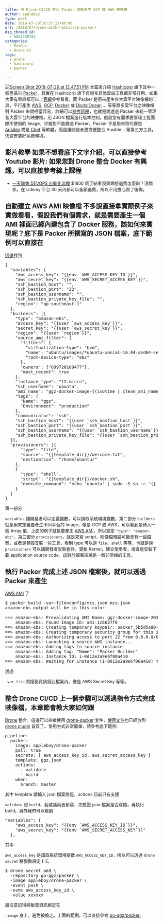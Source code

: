 ```yaml
---
title: 用 Drone CI/CD 整合 Packer 自動產生 GCP 或 AWS 映像檔
author: appleboy
type: post
date: 2018-07-29T10:57:21+00:00
url: /2018/07/drone-with-hashicorp-packer/
dsq_thread_id:
  - 6823588785
categories:
  - DevOps
  - Drone CI
tags:
  - drone
  - hashicorp
  - packer

---
```

[<img src="https://i1.wp.com/farm1.staticflickr.com/856/43657047222_387563a137_z.jpg?w=840&#038;ssl=1" alt="Screen Shot 2018-07-29 at 12.47.51 PM" data-recalc-dims="1" />][1] 本篇來介紹 [Hashicorp][2] 旗下其中一個產品叫 [Packer][3]，其實在 Hashicorp 旗下有很多其他雲端工具都非常好用，如果大家有興趣都可以上[官網][2]參考看看。而 Packer 是用來產生各大雲平台映像檔的工具，平行產生 [AWS][4], [GCP][5], [Docker][6] 或 [DigitalOcean][7] ... 等等眾多雲平台之映像檔對 Packer 來說相當容易，詳細可以[參考這邊][8]，也就是說透過 Packer 來統一管理各大雲平台的映像檔，用 JSON 檔案進行版本控制。假設您有需求要管理工程團隊所使用的 Image，你絕對不能錯過 Packer。Packer 不是用來取代像是 [Ansible][9] 或是 [Chef][10] 等軟體，而是讓開發者更方便整合 Ansible .. 等第三方工具，快速安裝好系統環境。 <!--more-->

## 影片教學 如果不想看底下文字介紹，可以直接參考 Youtube 影片: 如果您對 Drone 整合 Docker 有興趣，可以直接參考線上課程 

  * [一天學會 DEVOPS 自動化流程][11] $1800 買了結果沒興趣想退費怎麼辦？沒關係，在 Udemy 平台 30 天內都可以全額退費，所以不用擔心買了後悔。 

## 自動建立 AWS AMI 映像檔 不多說直接拿實際例子來實做看看，假設我們有個需求，就是需要產生一個 AMI 裡面已經內建包含了 Docker 服務，該如何來實現呢？底下是 Packer 所撰寫的 JSON 檔案，底下範例可以直接在

[這邊][12]找到 

<pre class="brush: plain; title: ; notranslate" title="">{
  "variables": {
    "aws_access_key": "{{env `AWS_ACCESS_KEY_ID`}}",
    "aws_secret_key": "{{env `AWS_SECRET_ACCESS_KEY`}}",
    "ssh_bastion_host": "",
    "ssh_bastion_port": "22",
    "ssh_bastion_username": "",
    "ssh_bastion_private_key_file": "",
    "region": "ap-southeast-1"
  },
  "builders": [{
    "type": "amazon-ebs",
    "access_key": "{{user `aws_access_key`}}",
    "secret_key": "{{user `aws_secret_key`}}",
    "region": "{{user `region`}}",
    "source_ami_filter": {
      "filters": {
        "virtualization-type": "hvm",
        "name": "ubuntu/images/*ubuntu-xenial-16.04-amd64-server-*",
        "root-device-type": "ebs"
      },
      "owners": ["099720109477"],
      "most_recent": true
    },
    "instance_type": "t2.micro",
    "ssh_username": "ubuntu",
    "ami_name": "ggz-docker-image-{{isotime | clean_ami_name}}",
    "tags": {
      "Name": "ggz",
      "Environment": "production"
    },
    "communicator": "ssh",
    "ssh_bastion_host": "{{user `ssh_bastion_host`}}",
    "ssh_bastion_port": "{{user `ssh_bastion_port`}}",
    "ssh_bastion_username": "{{user `ssh_bastion_username`}}",
    "ssh_bastion_private_key_file": "{{user `ssh_bastion_private_key_file`}}"
  }],
  "provisioners": [{
      "type": "file",
      "source": "{{template_dir}}/welcome.txt",
      "destination": "/home/ubuntu/"
    },
    {
      "type": "shell",
      "script": "{{template_dir}}/docker.sh",
      "execute_command": "echo 'ubuntu' | sudo -S sh -c '{{ .Vars }} {{ .Path }}'"
    }
  ]
}
</pre> 第一部分 

`variables` 讓開發者可以定義變數，可以讀取系統環境變數，第二部分 `builders` 就是用來定義要產生不同平台的 Image，像是 GCP 或 AWS，可以看到是傳入一個 Array 值，上面的例子就是要產生 [AWS AMI][13]，所以設定 `"type": "amazon-ebs"`，第三部分 `provisioners`，就是來寫 script，映像檔預設可能會有一些檔案，或者是預設安裝一些工具，看到 type 可以是 `file`、`shell` 等等，也就是說 `provisioners` 可以讓開發者安裝套件，更新 Kernel，建立使用者，或者是安裝下載 application source code。這對於部署來說是一個非常棒的工具。 

## 執行 Packer 完成上述 JSON 檔案後，就可以透過 Packer 來產生 

[AWS AMI][13] 了 

<pre class="brush: plain; title: ; notranslate" title="">$ packer build -var-file=config/mcs.json mcs.json
amazon-ebs output will be in this color.

==> amazon-ebs: Prevalidating AMI Name: ggz-docker-image-2018-07-29T06-11-12Z
    amazon-ebs: Found Image ID: ami-1c6627f6
==> amazon-ebs: Creating temporary keypair: packer_5b5d5a80-c1e2-e266-e0b8-bc7c6e63dba3
==> amazon-ebs: Creating temporary security group for this instance: packer_5b5d5a82-5d1f-c702-18f4-992ac37e885a
==> amazon-ebs: Authorizing access to port 22 from 0.0.0.0/0 in the temporary security group...
==> amazon-ebs: Launching a source AWS instance...
==> amazon-ebs: Adding tags to source instance
    amazon-ebs: Adding tag: "Name": "Packer Builder"
    amazon-ebs: Instance ID: i-0d12e2a9e6f00a410
==> amazon-ebs: Waiting for instance (i-0d12e2a9e6f00a410) to become ready...
</pre> 透過 

`-var-file` 將隱秘資訊寫到檔案內，像是 AWS Secret Key 等等。 

## 整合 Drone CI/CD 上一個步驟可以透過指令方式完成映像檔，本章節會教大家如何跟 

[Drone][14] 整合，這邊可以直接使用 [drone-packer][15] 套件，[使用文件][16]也已經放到 [drone plugin][17] 首頁了。使用方式非常簡單，請參考底下範例: 

<pre class="brush: plain; title: ; notranslate" title="">pipeline:
  packer:
    image: appleboy/drone-packer
    pull: true
    secrets: [ aws_access_key_id, aws_secret_access_key ]
    template: ggz.json
    actions:
      - validate
      - build
    when:
      branch: master
</pre> 其中 template 請輸入 json 檔案路徑，actions 目前只有支援 

`validate` 跟 `build`，我建議兩者都寫，先驗證 json 檔案是否寫錯，再執行 build。另外我們可以看到 

<pre class="brush: plain; title: ; notranslate" title="">"variables": {
    "aws_access_key": "{{env `AWS_ACCESS_KEY_ID`}}",
    "aws_secret_key": "{{env `AWS_SECRET_ACCESS_KEY`}}"
  },
</pre> 其中 

`aws_access_key` 是讀取系統環境變數 `AWS_ACCESS_KEY_ID`，所以可以透過 `drone secret` 將變數設定上去 

<pre class="brush: plain; title: ; notranslate" title="">$ drone secret add \
  -repository go-ggz/packer \
  -image appleboy/drone-packer \
  -event push \
  -name aws_access_key_id \
  -value xxxxxx
</pre> 請注意記得將敏感資訊綁定在 

`-image` 身上，避免被偷走。上面的範例，可以直接參考 [go-ggz/packer][18]。

 [1]: https://www.flickr.com/photos/appleboy/43657047222/in/dateposted-public/ "Screen Shot 2018-07-29 at 12.47.51 PM"
 [2]: https://www.hashicorp.com/
 [3]: https://www.packer.io
 [4]: https://aws.amazon.com/
 [5]: https://cloud.google.com/
 [6]: https://www.docker.com/
 [7]: https://www.digitalocean.com/
 [8]: https://www.packer.io/docs/builders/index.html
 [9]: https://www.ansible.com/
 [10]: https://www.chef.io/chef/
 [11]: https://www.udemy.com/devops-oneday/?couponCode=DRONE-DEVOPS
 [12]: https://github.com/go-ggz/packer/blob/0c171e6af8cc1a4602f8d0d74504c67029ce2205/ggz.json
 [13]: https://docs.aws.amazon.com/zh_cn/AWSEC2/latest/UserGuide/AMIs.html
 [14]: https://drone.io
 [15]: https://github.com/appleboy/drone-packer
 [16]: http://plugins.drone.io/appleboy/drone-packer/
 [17]: http://plugins.drone.io/
 [18]: https://github.com/go-ggz/packer
